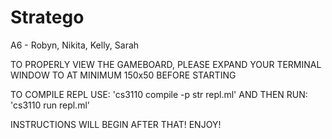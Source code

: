 # Stratego
A6 - Robyn, Nikita, Kelly, Sarah

TO PROPERLY VIEW THE GAMEBOARD, PLEASE EXPAND YOUR TERMINAL WINDOW TO AT
MINIMUM 150x50 BEFORE STARTING

TO COMPILE REPL USE: 'cs3110 compile -p str repl.ml'
AND THEN RUN: 'cs3110 run repl.ml'

INSTRUCTIONS WILL BEGIN AFTER THAT! ENJOY!

